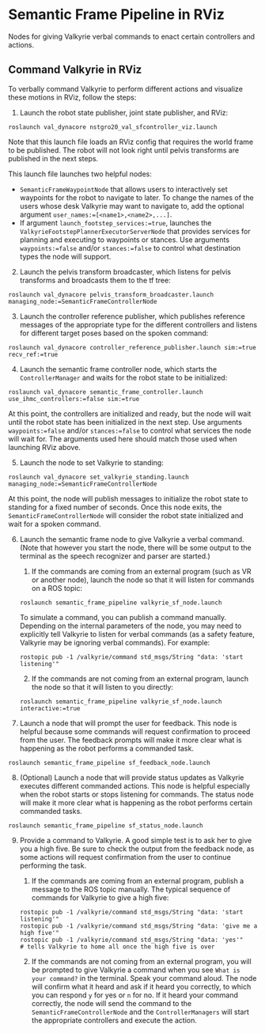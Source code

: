 # Semantic Frame Pipeline in RViz
Nodes for giving Valkyrie verbal commands to enact certain controllers and actions.



## Command Valkyrie in RViz
To verbally command Valkyrie to perform different actions and visualize these motions in RViz, follow the steps:
1. Launch the robot state publisher, joint state publisher, and RViz:
```
roslaunch val_dynacore nstgro20_val_sfcontroller_viz.launch
```
Note that this launch file loads an RViz config that requires the world frame to be published.  The robot will not look right until pelvis transforms are published in the next steps.

This launch file launches two helpful nodes:
- `SemanticFrameWaypointNode` that allows users to interactively set waypoints for the robot to navigate to later.  To change the names of the users whose desk Valkyrie may want to navigate to, add the optional argument `user_names:=[<name1>,<name2>,...]`.
- If argument `launch_footstep_services:=true`, launches the `ValkyrieFootstepPlannerExecutorServerNode` that provides services for planning and executing to waypoints or stances.  Use arguments `waypoints:=false` and/or `stances:=false` to control what destination types the node will support.

2. Launch the pelvis transform broadcaster, which listens for pelvis transforms and broadcasts them to the tf tree:
```
roslaunch val_dynacore pelvis_transform_broadcaster.launch managing_node:=SemanticFrameControllerNode
```

3. Launch the controller reference publisher, which publishes reference messages of the appropriate type for the different controllers and listens for different target poses based on the spoken command:
```
roslaunch val_dynacore controller_reference_publisher.launch sim:=true recv_ref:=true
```

4. Launch the semantic frame controller node, which starts the `ControllerManager` and waits for the robot state to be initialized:
```
roslaunch val_dynacore semantic_frame_controller.launch use_ihmc_controllers:=false sim:=true
```
At this point, the controllers are initialized and ready, but the node will wait until the robot state has been initialized in the next step.  Use arguments `waypoints:=false` and/or `stances:=false` to control what services the node will wait for.  The arguments used here should match those used when launching RViz above.

5. Launch the node to set Valkyrie to standing:
```
roslaunch val_dynacore set_valkyrie_standing.launch managing_node:=SemanticFrameControllerNode
```
At this point, the node will publish messages to initialize the robot state to standing for a fixed number of seconds.  Once this node exits, the `SemanticFrameControllerNode` will consider the robot state initialized and wait for a spoken command.

6. Launch the semantic frame node to give Valkyrie a verbal command.  (Note that however you start the node, there will be some output to the terminal as the speech recognizer and parser are started.)

    1. If the commands are coming from an external program (such as VR or another node), launch the node so that it will listen for commands on a ROS topic:
    ```
    roslaunch semantic_frame_pipeline valkyrie_sf_node.launch
    ```

    To simulate a command, you can publish a command manually.  Depending on the internal parameters of the node, you may need to explicitly tell Valkyrie to listen for verbal commands (as a safety feature, Valkyrie may be ignoring verbal commands).  For example:
    ```
    rostopic pub -1 /valkyrie/command std_msgs/String "data: 'start listening'"
    ```

    2. If the commands are not coming from an external program, launch the node so that it will listen to you directly:
    ```
    roslaunch semantic_frame_pipeline valkyrie_sf_node.launch interactive:=true
    ```

7. Launch a node that will prompt the user for feedback.  This node is helpful because some commands will request confirmation to proceed from the user.  The feedback prompts will make it more clear what is happening as the robot performs a commanded task.
```
roslaunch semantic_frame_pipeline sf_feedback_node.launch
```

8. (Optional) Launch a node that will provide status updates as Valkyrie executes different commanded actions.  This node is helpful especially when the robot starts or stops listening for commands.  The status node will make it more clear what is happening as the robot performs certain commanded tasks.
```
roslaunch semantic_frame_pipeline sf_status_node.launch
```

9. Provide a command to Valkyrie.  A good simple test is to ask her to give you a high five.  Be sure to check the output from the feedback node, as some actions will request confirmation from the user to continue performing the task.

    1. If the commands are coming from an external program, publish a message to the ROS topic manually.  The typical sequence of commands for Valkyrie to give a high five:
    ```
    rostopic pub -1 /valkyrie/command std_msgs/String "data: 'start listening'"
    rostopic pub -1 /valkyrie/command std_msgs/String "data: 'give me a high five'"
    rostopic pub -1 /valkyrie/command std_msgs/String "data: 'yes'"    # tells Valkyrie to home all once the high five is over
    ```

    2. If the commands are not coming from an external program, you will be prompted to give Valkyrie a command when you see `What is your command?` in the terminal.  Speak your command aloud.  The node will confirm what it heard and ask if it heard you correctly, to which you can respond `y` for yes or `n` for no.  If it heard your command correctly, the node will send the command to the `SemanticFrameControllerNode` and the `ControllerManagers` will start the appropriate controllers and execute the action.
